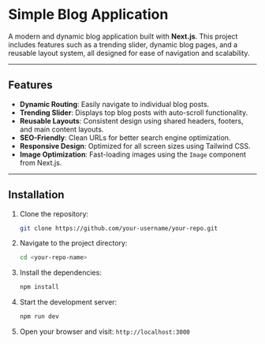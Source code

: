 # Simple Blog Application

A modern and dynamic blog application built with **Next.js**. This project includes features such as a trending slider, dynamic blog pages, and a reusable layout system, all designed for ease of navigation and scalability.

---

## Features

- **Dynamic Routing**: Easily navigate to individual blog posts.
- **Trending Slider**: Displays top blog posts with auto-scroll functionality.
- **Reusable Layouts**: Consistent design using shared headers, footers, and main content layouts.
- **SEO-Friendly**: Clean URLs for better search engine optimization.
- **Responsive Design**: Optimized for all screen sizes using Tailwind CSS.
- **Image Optimization**: Fast-loading images using the `Image` component from Next.js.

---

## Installation

1. Clone the repository:
   ```bash
   git clone https://github.com/your-username/your-repo.git
   ```

2. Navigate to the project directory:
    ```bash
    cd <your-repo-name>
    ```

3. Install the dependencies:
    ```bash
    npm install
    ```

4. Start the development server:
    ```bash
    npm run dev
    ```

5. Open your browser and visit: ```http://localhost:3000```

